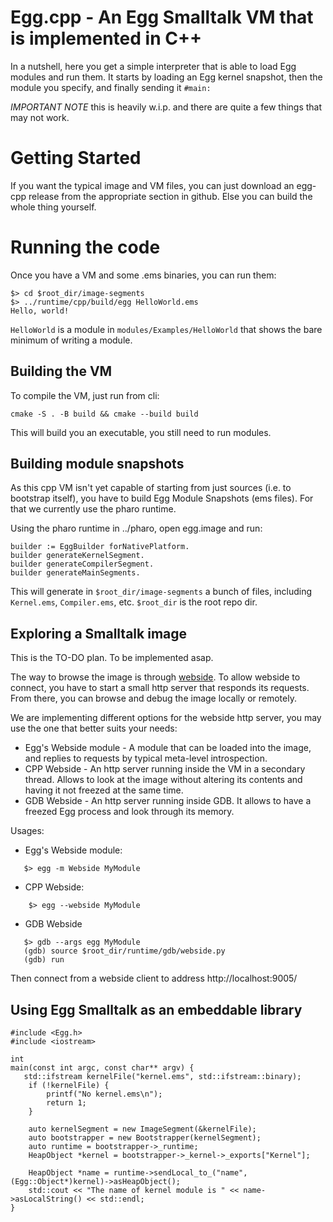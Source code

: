 # Egg.cpp - An Egg Smalltalk VM that is implemented in C++

In a nutshell, here you get a simple interpreter that is able to load Egg modules and run them.
It starts by loading an Egg kernel snapshot, then the module you specify, and finally sending it `#main:`

*IMPORTANT NOTE* this is heavily w.i.p. and there are quite a few things that may not work.

# Getting Started

If you want the typical image and VM files, you can just download an egg-cpp release from the appropriate
section in github. Else you can build the whole thing yourself.

# Running the code

Once you have a VM and some .ems binaries, you can run them:

```
$> cd $root_dir/image-segments
$> ../runtime/cpp/build/egg HelloWorld.ems
Hello, world!
```

`HelloWorld` is a module in `modules/Examples/HelloWorld` that shows the bare minimum of writing a module.

## Building the VM

To compile the VM, just run from cli:

```
cmake -S . -B build && cmake --build build
```

This will build you an executable, you still need to run modules. 

## Building module snapshots

As this cpp VM isn't yet capable of starting from just sources (i.e. to bootstrap itself), you
have to build Egg Module Snapshots (ems files). For that we currently use the pharo runtime.

Using the pharo runtime in ../pharo, open egg.image and run:

```
builder := EggBuilder forNativePlatform.
builder generateKernelSegment.
builder generateCompilerSegment.
builder generateMainSegments.
```

This will generate in `$root_dir/image-segments` a bunch of files, including `Kernel.ems`, `Compiler.ems`, etc.
`$root_dir` is the root repo dir.


## Exploring a Smalltalk image

This is the TO-DO plan. To be implemented asap.

The way to browse the image is through [webside](https://github.com/guillermoamaral/Webside).
To allow webside to connect, you have to start a small http server that responds its requests.
From there, you can browse and debug the image locally or remotely.

We are implementing different options for the webside http server, you may use the one that better
suits your needs:

- Egg's Webside module - A module that can be loaded into the image, and replies to requests by
                typical meta-level introspection.
- CPP Webside - An http server running inside the VM in a secondary thread. Allows to look at the
                image without altering its contents and having it not freezed at the same time.
- GDB Webside - An http server running inside GDB. It allows to have a freezed Egg process and look
                through its memory.

Usages:

- Egg's Webside module:
```
   $> egg -m Webside MyModule
```

- CPP Webside:
```
    $> egg --webside MyModule
```

- GDB Webside
```
   $> gdb --args egg MyModule
   (gdb) source $root_dir/runtime/gdb/webside.py
   (gdb) run
```

Then connect from a webside client to address http://localhost:9005/

## Using Egg Smalltalk as an embeddable library

```
#include <Egg.h>
#include <iostream>

int
main(const int argc, const char** argv) {
   std::ifstream kernelFile("kernel.ems", std::ifstream::binary);
    if (!kernelFile) {
        printf("No kernel.ems\n");
        return 1;
    }

    auto kernelSegment = new ImageSegment(&kernelFile);
    auto bootstrapper = new Bootstrapper(kernelSegment);
    auto runtime = bootstrapper->_runtime;
    HeapObject *kernel = bootstrapper->_kernel->_exports["Kernel"];

    HeapObject *name = runtime->sendLocal_to_("name", (Egg::Object*)kernel)->asHeapObject();
    std::cout << "The name of kernel module is " << name->asLocalString() << std::endl;
}
```



